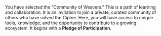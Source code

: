 You have selected the "Community of Weavers." This is a path of learning and collaboration. It is an invitation to join a private, curated community of others who have solved the Cipher. Here, you will have access to unique tools, knowledge, and the opportunity to contribute to a growing ecosystem. It begins with a **Pledge of Participation.**